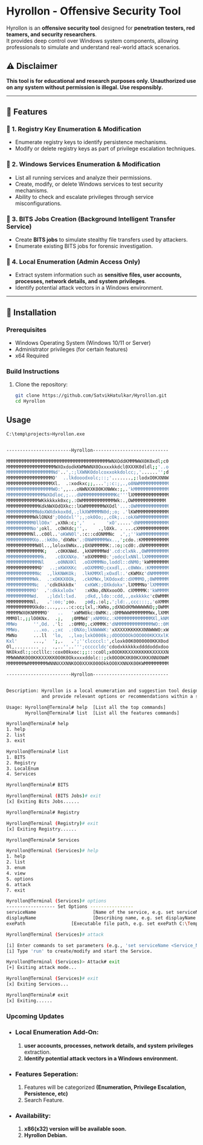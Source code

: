 # Hyrollon - Offensive Security Tool

Hyrollon is an **offensive security tool** designed for **penetration testers, red teamers, and security researchers**.  
It provides deep control over Windows system components, allowing professionals to simulate and understand real-world attack scenarios.  

## ⚠️ Disclaimer
**This tool is for educational and research purposes only. Unauthorized use on any system without permission is illegal. Use responsibly.**

---

## 🚀 Features
### 🔹 1. Registry Key Enumeration & Modification
- Enumerate registry keys to identify persistence mechanisms.
- Modify or delete registry keys as part of privilege escalation techniques.

### 🔹 2. Windows Services Enumeration & Modification
- List all running services and analyze their permissions.
- Create, modify, or delete Windows services to test security mechanisms.
- Ability to check and escalate privileges through service misconfigurations.

### 🔹 3. BITS Jobs Creation (Background Intelligent Transfer Service)
- Create **BITS jobs** to simulate stealthy file transfers used by attackers.
- Enumerate existing BITS jobs for forensic investigation.

### 🔹 4. Local Enumeration (Admin Access Only)
- Extract system information such as **sensitive files, user accounts, processes, network details, and system privileges**.
- Identify potential attack vectors in a Windows environment.

---

## 🔧 Installation
### **Prerequisites**
- Windows Operating System (Windows 10/11 or Server)
- Administrator privileges (for certain features)
- x64 Required

### **Build Instructions**
1. Clone the repository:
   ```sh
   git clone https://github.com/SatvikHatulkar/Hyrollon.git
   cd Hyrollon
   ```

## **Usage**
```sh
C:\temp\projects>Hyrollon.exe


------------------------Hyrollon----------------------------

MMMMMMMMMMMMMMMMMMMMMMMMMMMMMMMMMMMMMMWNXOddKMMMWWX0K0xdl;c0
MMMMMMMMMMMMMMMMMMWXOxdodkKWMWWNX0Oxxxxkkdcl0XXXK0dldl;;'..o
MMMMMMMMMMMMMMMMMNd'..',:;lXWNKOdolcoxxokkdolcc;,'......'';d
MMMMMMMMMMMMMMMMMO'  ..lkdooodxolc;::;'.......,;:lodxO0KXNNW
MMMMMMMMMMMMMMMMMXl.  .:xodkxc;;,...';:c:;,.,o0NWMMMMMMMMMMM
MMMMMMMMMMMMMMMMMWO:',,...oNWNXXK00KXNWWx:;,.'kMMMMMMMMMMMMM
MMMMMMMMMMMMMMWXOdloc,;...dNMMMMMMMMMMMMKc'''lXMMMMMMMMMMMMM
MMMMMMMMMMMMWKkkkkxk0xc;.:OWMMMMMMMMMMMMWk:.,OWMMMMMMMMMMMM
MMMMMMMMMMMMKdkNWXOdOXkc::lKWMMMMMMMWXOdl'...:OWMMMMMMMMMMMM
MMMMMMMMMMMNdoXWXdxkox0d,.;lkXWMMMMN0d;;o; .'lKWMMMMMMMMMMMM
MMMMMMMMMMWklONXd';O0ddxl'';,;ok0Oo;,,cOk;..:okXWMMMMMMMMMMM
MMMMMMMMMM0llO0x' ,xXNk:c;','   .    'xO'.....'dNMMMMMMMMMMM
MMMMMMMMMNo';okl. .cOWXdc;'',.    .,lOXk. . ...cXMMMMMMMMMMM
MMMMMMMMMNl..c00l..'oKWN0l'.:c::cdONMMNc  .',;''kWMMMMMMMMMM
MMMMMMMMMMXo..:kK0o,'dXWNx'.:ONWMMMMMWx..,';cdo.:KMMMMMMMMMM
MMMMMMMMMMMW0l..,lolox0WNx..;OXNMMMMMK:.:o;:cd0:.dNMMMMMMMMM
MMMMMMMMMMMMMK;   .c0KKNWd. ,kKNMMMMWd'.cd:clxNk.,OWMMMMMMMM
MMMMMMMMMMMMMk.   .c0XXNXo. 'x0XMMMM0:';odcclxNNl.lXMMMMMMMM
MMMMMMMMMMMMNl    .o0NNXKl  .oOXMMMNo,loddl::dNM0;'kWMMMMMMM
MMMMMMMMMMMMO'  ..;xKWXKKc  .oOXMMMO;cxxdl,..c0WWx.:KMMMMMMM
MMMMMMMMMMMNc  .,lkKNWKOk;  .lkKMMXl;xOxdl:.'cKWMXc'dNMMMMMM
MMMMMMMMMMWk.  .:xOKKX0Ok,  .ckKMWx,lKOdoxd::dXMMMO,;0WMMMMM
MMMMMMMMMMNc  .'cdkOkkk0x'   cxKWK:;OXkdokx'.lXMMMNo'lXMMMMM
MMMMMMMMMMO'  .':dkkxloOx'   :xKNo,dNXxooOO. cXMMMMK:'kWMMMM
MMMMMMMMMWd.   .;ldxl:lxd.   ;dkd,,ldo::cdd,.,oxkkkkc'c0WMMM
MMMMMMMMMNl.   .':oo;';oo.   ;od;.:ol;.';ld:.,ccc:::;,'oXMMM
MMMMMMMMMMXkdo:...,,...:c:cc;lxl,:KWNo,;dXNOdKMWWWWWNO;;OWMM
MMMMMWX0KNMMMMO'   ..   'xWMW0kc:0WMK:.:OMMWWWMMMMMMMWx,lXMM
MMM0l:,;;lO0KNx.  .;,   ;0MMWd';xNMMXc.:KMMMMMMMMMMMMMXl,kNM
MMWo      '',Od. .'l:  .:0MM0;.cXMMMK:'dNMMMMMMMMMMMMMWO::0M
MMWo.     ...xo. .;xc  .:ONXo;lkNWWWK:'xXXXXXKKKKKXNNWWWO:xW
MWNo      ...ll  'lo,  .,lxo;lxkO000k;;dOOOOOOkOOO000KKXXxlK
Kxl'      ...,'  ';,.   .';''clccccl:',cloxk00K0000000KKX0od
Ol,......... ..  .,..''..''';cccccldc'cdodxkkkkkxddddoddxdoo
NKOkxdl:;:cclllc::cox00kxoc:;;:::coOl;x0OOKKKXXXKKKKKKXXXXXN
MMWWWNK0O0KKKXXXKK0O0K0Okxxxxddolc::;ck0OO0KXK00KXXKKXNNXNWM
MMMMMMMWMMMMMMMWNNNXXXNNKOO0XXXK000OkkOO0XXNNXK00KWMMMMMMMMM

------------------------Hyrollon----------------------------


Description: Hyrollon is a local enumeration and suggestion tool designed to analyze
             and provide relevant options or recommendations within a specific context.

Usage: Hyrollon@Terminal# help  [List all the top commands]
       Hyrollon@Terminal# list  [List all the features commands]

Hyrollon@Terminal# help
1. help
2. list
3. exit

Hyrollon@Terminal# list
1. BITS
2. Registry
3. LocalEnum
4. Services

Hyrollon@Terminal# BITS

Hyrollon@Terminal (BITS Jobs)# exit
[x] Exiting Bits Jobs......

Hyrollon@Terminal# Registry

Hyrollon@Terminal (Registry)# exit
[x] Exiting Registry......

Hyrollon@Terminal# Services

Hyrollon@Terminal (Services)# help
1. help
2. list
3. enum
4. view
5. options
6. attack
7. exit

Hyrollon@Terminal (Services)# options
------------------ Set Options ----------------
serviceName                     [Name of the service, e.g. set serviceName MyService]
displayName                     [Describing name, e.g. set displayName reverse_shell]
exePath                 [Executable file path, e.g. set exePath C:\Temp\reverseShell.exe]

Hyrollon@Terminal (Services)# attack

[i] Enter commands to set parameters (e.g., 'set serviceName <Service_Name>, set displayName <display name>, set exePath <path_of_executable>'):
[i] Type 'run' to create/modify and start the Service.

Hyrollon@Terminal (Services)> Attack# exit
[+] Exiting attack mode...

Hyrollon@Terminal (Services)# exit
[x] Exiting Services...

Hyrollon@Terminal# exit
[x] Exiting......
```

### **Upcoming Updates**
- ### Local Enumeration Add-On:
    1. **user accounts, processes, network details, and system privileges** extraction.
    2. **Identify potential attack vectors in a Windows environment.**
- ### Features Seperation:
    1. Features will be categorized **(Enumeration, Privilege Escalation, Persistence, etc)**
    2. Search Feature.
- ### Availability:
    1. **x86(x32) version will be available soon.**
    2. **Hyrollon Debian.**
